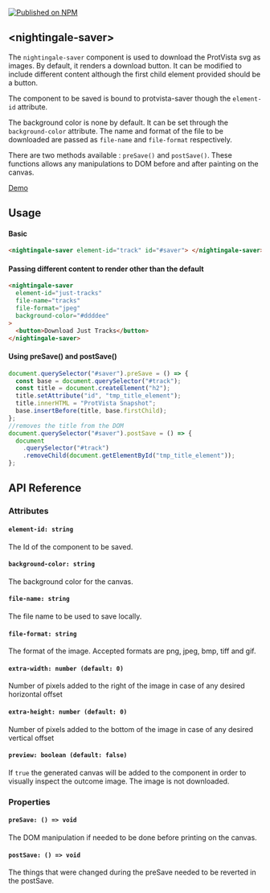 [![Published on NPM](https://img.shields.io/npm/v/@nightingale-elements/nightingale-saver.svg)](https://www.npmjs.com/package/@nightingale-elements/nightingale-saver)

## &lt;nightingale-saver&gt;

The `nightingale-saver` component is used to download the ProtVista svg as images. By default, it renders a download button. It can be modified to include
different content although the first child element provided should be a button.

The component to be saved is bound to protvista-saver though the `element-id` attribute.

The background color is none by default. It can be set through the `background-color` attribute. The name and format of the file to be downloaded are
passed as `file-name` and `file-format` respectively.

There are two methods available : `preSave()` and `postSave()`. These functions allows any manipulations to DOM before and after painting on the canvas.

[Demo](https://ebi-webcomponents.github.io/nightingale/?path=/story/components-manager--manager)

## Usage

#### Basic

```html
<nightingale-saver element-id="track" id="#saver"> </nightingale-saver>
```

#### Passing different content to render other than the default

```html
<nightingale-saver
  element-id="just-tracks"
  file-name="tracks"
  file-format="jpeg"
  background-color="#ddddee"
>
  <button>Download Just Tracks</button>
</nightingale-saver>
```

#### Using preSave() and postSave()

```javascript
document.querySelector("#saver").preSave = () => {
  const base = document.querySelector("#track");
  const title = document.createElement("h2");
  title.setAttribute("id", "tmp_title_element");
  title.innerHTML = "ProtVista Snapshot";
  base.insertBefore(title, base.firstChild);
};
//removes the title from the DOM
document.querySelector("#saver").postSave = () => {
  document
    .querySelector("#track")
    .removeChild(document.getElementById("tmp_title_element"));
};
```

## API Reference

### Attributes

#### `element-id: string`

The Id of the component to be saved.

#### `background-color: string`

The background color for the canvas.

#### `file-name: string`

The file name to be used to save locally.

#### `file-format: string`

The format of the image. Accepted formats are png, jpeg, bmp, tiff and gif.

#### `extra-width: number (default: 0)`

Number of pixels added to the right of the image in case of any desired horizontal offset

#### `extra-height: number (default: 0)`

Number of pixels added to the bottom of the image in case of any desired vertical offset

#### `preview: boolean (default: false)`

If `true` the generated canvas will be added to the component in order to visually inspect the outcome image.
The image is not downloaded. 

### Properties

#### `preSave: () => void `

The DOM manipulation if needed to be done before printing on the canvas.

#### `postSave: () => void `

The things that were changed during the preSave needed to be reverted in the postSave.
